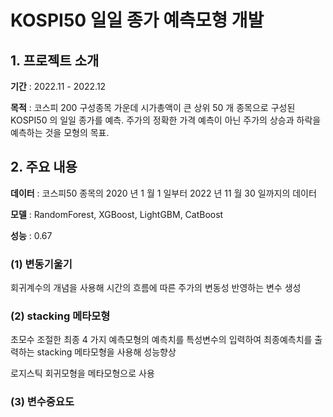 # KOSPI50 일일 종가 예측모형 개발

## 1. 프로젝트 소개
**기간** : 2022.11 - 2022.12

**목적** : 코스피 200 구성종목 가운데 시가총액이 큰 상위 50 개 종목으로 구성된 KOSPI50 의 일일 종가를 예측. 주가의 정확한 가격 예측이 아닌 주가의 상승과 하락을 예측하는 것을 모형의 목표.

## 2. 주요 내용
**데이터** : 코스피50 종목의 2020 년 1 월 1 일부터 2022 년 11 월 30 일까지의 데이터

**모델** : RandomForest, XGBoost, LightGBM, CatBoost

**성능** : 0.67

### (1) 변동기울기
회귀계수의 개념을 사용해 시간의 흐름에 따른 주가의 변동성 반영하는 변수 생성

### (2) stacking 메타모형
초모수 조절한 최종 4 가지 예측모형의 예측치를 특성변수의 입력하여 최종예측치를 출력하는 stacking 메타모형을 사용해 성능향상

로지스틱 회귀모형을 메타모형으로 사용

### (3) 변수중요도

